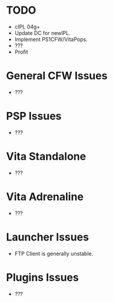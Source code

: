 # TODO
- cIPL 04g+
- Update DC for newIPL.
- Implement PS1CFW/VitaPops.
- ???
- Profit

# General CFW Issues
- ???

# PSP Issues
- ???

# Vita Standalone
- ???

# Vita Adrenaline
- ???

# Launcher Issues
- FTP Client is generally unstable.

# Plugins Issues
- ???

